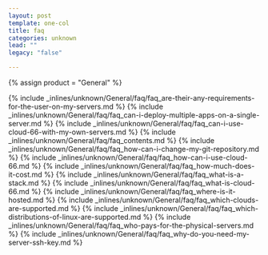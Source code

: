 ```yaml
---
layout: post
template: one-col
title: faq
categories: unknown
lead: ""
legacy: "false"

---
```

{% assign product = "General" %}

{% include _inlines/unknown/General/faq/faq_are-their-any-requirements-for-the-user-on-my-servers.md %}
{% include _inlines/unknown/General/faq/faq_can-i-deploy-multiple-apps-on-a-single-server.md %}
{% include _inlines/unknown/General/faq/faq_can-i-use-cloud-66-with-my-own-servers.md %}
{% include _inlines/unknown/General/faq/faq_contents.md %}
{% include _inlines/unknown/General/faq/faq_how-can-i-change-my-git-repository.md %}
{% include _inlines/unknown/General/faq/faq_how-can-i-use-cloud-66.md %}
{% include _inlines/unknown/General/faq/faq_how-much-does-it-cost.md %}
{% include _inlines/unknown/General/faq/faq_what-is-a-stack.md %}
{% include _inlines/unknown/General/faq/faq_what-is-cloud-66.md %}
{% include _inlines/unknown/General/faq/faq_where-is-it-hosted.md %}
{% include _inlines/unknown/General/faq/faq_which-clouds-are-supported.md %}
{% include _inlines/unknown/General/faq/faq_which-distributions-of-linux-are-supported.md %}
{% include _inlines/unknown/General/faq/faq_who-pays-for-the-physical-servers.md %}
{% include _inlines/unknown/General/faq/faq_why-do-you-need-my-server-ssh-key.md %}
